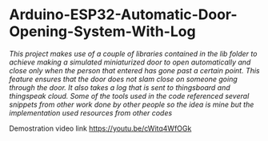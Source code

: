 # Arduino-ESP32-Automatic-Door-Opening-System-With-Log

*This project makes use of a couple of libraries contained in the lib folder to achieve 
making a simulated miniaturized door to open automatically and close only when the person 
that entered has gone past a certain point. This feature ensures that the door does not slam 
close on someone going through the door. It also takes a log that is sent to thingsboard and thingspeak cloud.
Some of the tools used in the code referenced several snippets from other work done by other people so the idea is mine 
but the implementation used resources from other codes*

Demostration video link https://youtu.be/cWitq4WfOGk

